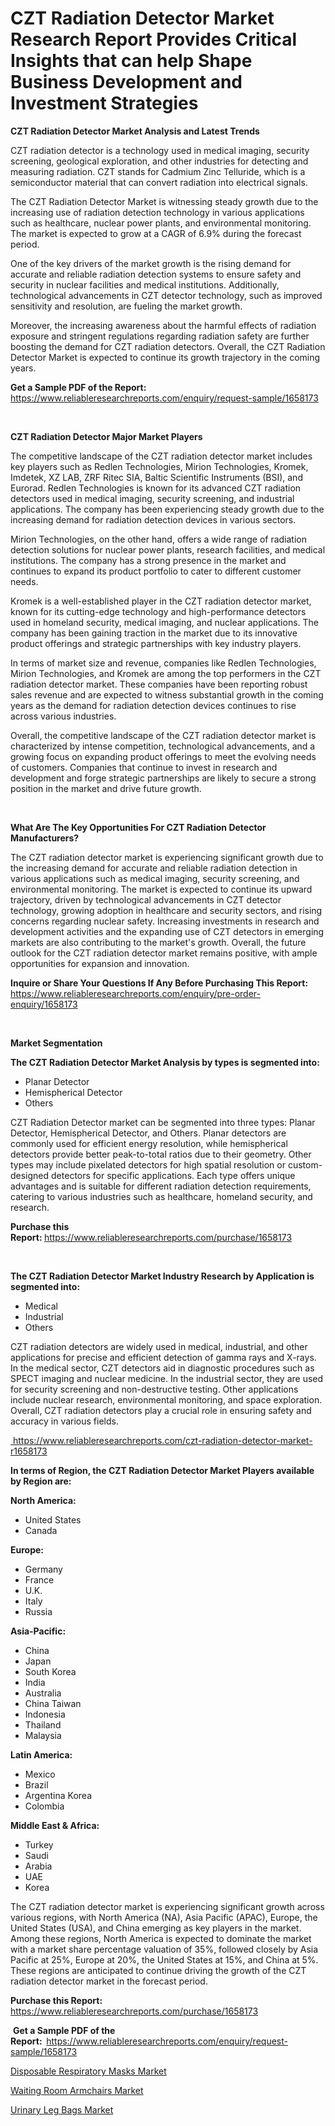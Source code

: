 <p><h1>CZT Radiation Detector Market Research Report Provides Critical Insights that can help Shape Business Development and Investment Strategies</h1></p><p><strong>CZT Radiation Detector Market Analysis and Latest Trends</strong></p>
<p><p>CZT radiation detector is a technology used in medical imaging, security screening, geological exploration, and other industries for detecting and measuring radiation. CZT stands for Cadmium Zinc Telluride, which is a semiconductor material that can convert radiation into electrical signals.</p><p>The CZT Radiation Detector Market is witnessing steady growth due to the increasing use of radiation detection technology in various applications such as healthcare, nuclear power plants, and environmental monitoring. The market is expected to grow at a CAGR of 6.9% during the forecast period.</p><p>One of the key drivers of the market growth is the rising demand for accurate and reliable radiation detection systems to ensure safety and security in nuclear facilities and medical institutions. Additionally, technological advancements in CZT detector technology, such as improved sensitivity and resolution, are fueling the market growth.</p><p>Moreover, the increasing awareness about the harmful effects of radiation exposure and stringent regulations regarding radiation safety are further boosting the demand for CZT radiation detectors. Overall, the CZT Radiation Detector Market is expected to continue its growth trajectory in the coming years.</p></p>
<p><strong>Get a Sample PDF of the Report:&nbsp;</strong> <a href="https://www.reliableresearchreports.com/enquiry/request-sample/1658173">https://www.reliableresearchreports.com/enquiry/request-sample/1658173</a></p>
<p>&nbsp;</p>
<p><strong>CZT Radiation Detector Major Market Players</strong></p>
<p><p>The competitive landscape of the CZT radiation detector market includes key players such as Redlen Technologies, Mirion Technologies, Kromek, Imdetek, XZ LAB, ZRF Ritec SIA, Baltic Scientific Instruments (BSI), and Eurorad. Redlen Technologies is known for its advanced CZT radiation detectors used in medical imaging, security screening, and industrial applications. The company has been experiencing steady growth due to the increasing demand for radiation detection devices in various sectors.</p><p>Mirion Technologies, on the other hand, offers a wide range of radiation detection solutions for nuclear power plants, research facilities, and medical institutions. The company has a strong presence in the market and continues to expand its product portfolio to cater to different customer needs.</p><p>Kromek is a well-established player in the CZT radiation detector market, known for its cutting-edge technology and high-performance detectors used in homeland security, medical imaging, and nuclear applications. The company has been gaining traction in the market due to its innovative product offerings and strategic partnerships with key industry players.</p><p>In terms of market size and revenue, companies like Redlen Technologies, Mirion Technologies, and Kromek are among the top performers in the CZT radiation detector market. These companies have been reporting robust sales revenue and are expected to witness substantial growth in the coming years as the demand for radiation detection devices continues to rise across various industries.</p><p>Overall, the competitive landscape of the CZT radiation detector market is characterized by intense competition, technological advancements, and a growing focus on expanding product offerings to meet the evolving needs of customers. Companies that continue to invest in research and development and forge strategic partnerships are likely to secure a strong position in the market and drive future growth.</p></p>
<p>&nbsp;</p>
<p><strong>What Are The Key Opportunities For CZT Radiation Detector Manufacturers?</strong></p>
<p><p>The CZT radiation detector market is experiencing significant growth due to the increasing demand for accurate and reliable radiation detection in various applications such as medical imaging, security screening, and environmental monitoring. The market is expected to continue its upward trajectory, driven by technological advancements in CZT detector technology, growing adoption in healthcare and security sectors, and rising concerns regarding nuclear safety. Increasing investments in research and development activities and the expanding use of CZT detectors in emerging markets are also contributing to the market's growth. Overall, the future outlook for the CZT radiation detector market remains positive, with ample opportunities for expansion and innovation.</p></p>
<p><strong>Inquire or Share Your Questions If Any Before Purchasing This Report:</strong> <a href="https://www.reliableresearchreports.com/enquiry/pre-order-enquiry/1658173">https://www.reliableresearchreports.com/enquiry/pre-order-enquiry/1658173</a></p>
<p>&nbsp;</p>
<p><strong>Market Segmentation</strong></p>
<p><strong>The CZT Radiation Detector Market Analysis by types is segmented into:</strong></p>
<p><ul><li>Planar Detector</li><li>Hemispherical Detector</li><li>Others</li></ul></p>
<p><p>CZT Radiation Detector market can be segmented into three types: Planar Detector, Hemispherical Detector, and Others. Planar detectors are commonly used for efficient energy resolution, while hemispherical detectors provide better peak-to-total ratios due to their geometry. Other types may include pixelated detectors for high spatial resolution or custom-designed detectors for specific applications. Each type offers unique advantages and is suitable for different radiation detection requirements, catering to various industries such as healthcare, homeland security, and research.</p></p>
<p><strong>Purchase this Report:&nbsp;</strong><a href="https://www.reliableresearchreports.com/purchase/1658173">https://www.reliableresearchreports.com/purchase/1658173</a></p>
<p>&nbsp;</p>
<p><strong>The CZT Radiation Detector Market Industry Research by Application is segmented into:</strong></p>
<p><ul><li>Medical</li><li>Industrial</li><li>Others</li></ul></p>
<p><p>CZT radiation detectors are widely used in medical, industrial, and other applications for precise and efficient detection of gamma rays and X-rays. In the medical sector, CZT detectors aid in diagnostic procedures such as SPECT imaging and nuclear medicine. In the industrial sector, they are used for security screening and non-destructive testing. Other applications include nuclear research, environmental monitoring, and space exploration. Overall, CZT radiation detectors play a crucial role in ensuring safety and accuracy in various fields.</p></p>
<p><a href="https://www.reliableresearchreports.com/czt-radiation-detector-market-r1658173">&nbsp;https://www.reliableresearchreports.com/czt-radiation-detector-market-r1658173</a></p>
<p><strong>In terms of Region, the CZT Radiation Detector Market Players available by Region are:</strong></p>
<p>
    <p> <strong> North America: </strong>
        <ul>
            <li>United States</li>
            <li>Canada</li>
        </ul>
        </p> 
    <p> <strong> Europe: </strong>
        <ul>
            <li>Germany</li>
            <li>France</li>
            <li>U.K.</li>
            <li>Italy</li>
            <li>Russia</li>
        </ul>
        </p> 
    <p> <strong> Asia-Pacific: </strong>
        <ul>
            <li>China</li>
            <li>Japan</li>
            <li>South Korea</li>
            <li>India</li>
            <li>Australia</li>
            <li>China Taiwan</li>
            <li>Indonesia</li>
            <li>Thailand</li>
            <li>Malaysia</li>
        </ul>
        </p> 
    <p> <strong> Latin America: </strong>
        <ul>
            <li>Mexico</li>
            <li>Brazil</li>
            <li>Argentina Korea</li>
            <li>Colombia</li>
        </ul>
        </p> 
    <p> <strong> Middle East & Africa: </strong>
        <ul>
            <li>Turkey</li>
            <li>Saudi</li>
            <li>Arabia</li>
            <li>UAE</li>
            <li>Korea</li>
        </ul>
    </p>
    </p>
<p><p>The CZT radiation detector market is experiencing significant growth across various regions, with North America (NA), Asia Pacific (APAC), Europe, the United States (USA), and China emerging as key players in the market. Among these regions, North America is expected to dominate the market with a market share percentage valuation of 35%, followed closely by Asia Pacific at 25%, Europe at 20%, the United States at 15%, and China at 5%. These regions are anticipated to continue driving the growth of the CZT radiation detector market in the forecast period.</p></p>
<p><strong>Purchase this Report: </strong><a href="https://www.reliableresearchreports.com/purchase/1658173">https://www.reliableresearchreports.com/purchase/1658173</a></p>
<p>&nbsp;<strong>Get a Sample PDF of the Report:&nbsp;&nbsp;</strong><a href="https://www.reliableresearchreports.com/enquiry/request-sample/1658173">https://www.reliableresearchreports.com/enquiry/request-sample/1658173</a></p>
<p><strong></strong></p>
<p><p><a href="https://www.linkedin.com/pulse/disposable-respiratory-masks-market-exploring-share-trends-ziuye?trackingId=BfG4eeJv9MLjx6djFxTTzQ%3D%3D">Disposable Respiratory Masks Market</a></p><p><a href="https://www.linkedin.com/pulse/waiting-room-armchairs-market-insights-cagr-trends-growth-jqhwe?trackingId=bjtfvCiCtZq%2FaJYD73Hb4w%3D%3D">Waiting Room Armchairs Market</a></p><p><a href="https://www.linkedin.com/pulse/urinary-leg-bags-market-research-report-its-history-forecast-75jue?trackingId=zqdx8LK%2FnIYnKhy%2FKkv2pw%3D%3D">Urinary Leg Bags Market</a></p></p>